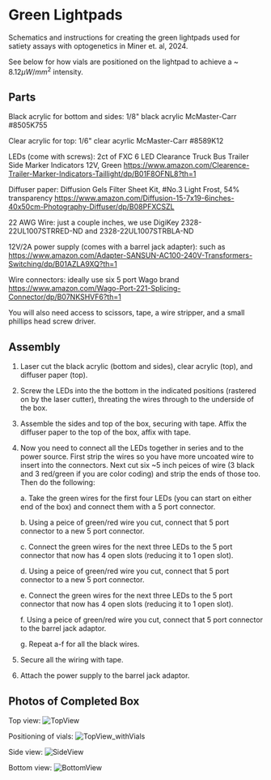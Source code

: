 # Green Lightpads

Schematics and instructions for creating the green lightpads used for satiety assays with optogenetics in Miner et. al, 2024.

See below for how vials are positioned on the lightpad to achieve a ~ $8.12 µW/mm^2$ intensity.

## Parts

Black acrylic for bottom and sides:  1/8" black acrylic McMaster-Carr #8505K755

Clear acrylic for top: 1/6" clear acyrlic McMaster-Carr #8589K12

LEDs (come with screws): 2ct of FXC 6 LED Clearance Truck Bus Trailer Side Marker Indicators 12V, Green https://www.amazon.com/Clearence-Trailer-Marker-Indicators-Taillight/dp/B01F8OFNL8?th=1

Diffuser paper: Diffusion Gels Filter Sheet Kit, #No.3 Light Frost, 54% transparency https://www.amazon.com/Diffusion-15-7x19-6inches-40x50cm-Photography-Diffuser/dp/B08PFXCSZL

22 AWG Wire: just a couple inches, we use DigiKey 2328-22UL1007STRRED-ND and 2328-22UL1007STRBLA-ND

12V/2A power supply (comes with a barrel jack adapter): such as https://www.amazon.com/Adapter-SANSUN-AC100-240V-Transformers-Switching/dp/B01AZLA9XQ?th=1

Wire connectors: ideally use six 5 port Wago brand https://www.amazon.com/Wago-Port-221-Splicing-Connector/dp/B07NKSHVF6?th=1

You will also need access to scissors, tape, a wire stripper, and a small phillips head screw driver.

## Assembly
1. Laser cut the black acrylic (bottom and sides), clear acrylic (top), and diffuser paper (top).
2. Screw the LEDs into the the bottom in the indicated positions (rastered on by the laser cutter), threating the wires through to the underside of the box.
3. Assemble the sides and top of the box, securing with tape. Affix the diffuser paper to the top of the box, affix with tape.
4. Now you need to connect all the LEDs together in series and to the power source. First strip the wires so you have more uncoated wire to insert into the connectors. Next cut six ~5 inch peices of wire (3 black and 3 red/green if you are color coding) and strip the ends of those too. Then do the following:
 
   a. Take the green wires for the first four LEDs (you can start on either end of the box) and connect them with a 5 port connector.
   
   b. Using a peice of green/red wire you cut, connect that 5 port connector to a new 5 port connector.
   
   c. Connect the green wires for the next three LEDs to the 5 port connector that now has 4 open slots (reducing it to 1 open slot).
   
   d. Using a peice of green/red wire you cut, connect that 5 port connector to a new 5 port connector.
   
   e. Connect the green wires for the next three LEDs to the 5 port connector that now has 4 open slots (reducing it to 1 open slot).
   
   f. Using a peice of green/red wire you cut, connect that 5 port connector to the barrel jack adaptor.
   
   g. Repeat a-f for all the black wires.
7. Secure all the wiring with tape.
8. Attach the power supply to the barrel jack adaptor.
   
## Photos of Completed Box

Top view:
![TopView](https://github.com/laurenminer/GreenLightPads/assets/56128045/25d81981-618b-4b56-8344-ae21c73eaf73)


Positioning of vials:
![TopView_withVials](https://github.com/laurenminer/GreenLightPads/assets/56128045/0709d904-7113-4cde-891a-07ff2336cf68)


Side view:
![SideView](https://github.com/laurenminer/GreenLightPads/assets/56128045/13b9bdce-1226-4e6d-a98c-60ce3f5fe089)


Bottom view:
![BottomView](https://github.com/laurenminer/GreenLightPads/assets/56128045/4fdead63-02f8-4bbc-8551-d13a33eac1ee)
